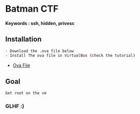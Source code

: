 # Batman CTF
#### Keywords : ssh, hidden, privesc
## Installation

```sh
- Download the .ova file below
- Install The ova file in VirtualBox (check the tutorial)
```
* [Ova File](https://mega.nz/file/kpwkmZgS#kOv6_clUv1KklVh4vw1TqPAFzMb2tIAdPxbS279rpFU)

## Goal

```sh
Get root on the vm
```

### GLHF :)
